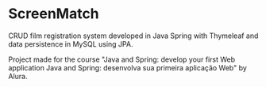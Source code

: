# ScreenMatch
CRUD film registration system developed in Java Spring with Thymeleaf and data persistence in MySQL using JPA.

Project made for the course "Java and Spring: develop your first Web application Java and Spring: desenvolva sua primeira aplicação Web" by Alura.
